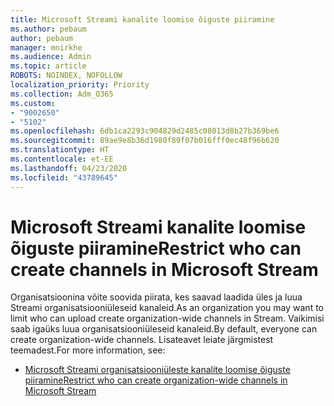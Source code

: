 ```yaml
---
title: Microsoft Streami kanalite loomise õiguste piiramine
ms.author: pebaum
author: pebaum
manager: mnirkhe
ms.audience: Admin
ms.topic: article
ROBOTS: NOINDEX, NOFOLLOW
localization_priority: Priority
ms.collection: Adm_O365
ms.custom:
- "9002650"
- "5102"
ms.openlocfilehash: 6db1ca2293c904829d2485c08013d8b27b369be6
ms.sourcegitcommit: 89ae9e8b36d1980f89f07b016fff0ec48f96b620
ms.translationtype: HT
ms.contentlocale: et-EE
ms.lasthandoff: 04/23/2020
ms.locfileid: "43789645"
---
```

# <a name="restrict-who-can-create-channels-in-microsoft-stream"></a><span data-ttu-id="397ce-102">Microsoft Streami kanalite loomise õiguste piiramine</span><span class="sxs-lookup"><span data-stu-id="397ce-102">Restrict who can create channels in Microsoft Stream</span></span>

<span data-ttu-id="397ce-103">Organisatsioonina võite soovida piirata, kes saavad laadida üles ja luua Streami organisatsiooniüleseid kanaleid.</span><span class="sxs-lookup"><span data-stu-id="397ce-103">As an organization you may want to limit who can upload create organization-wide channels in Stream.</span></span> <span data-ttu-id="397ce-104">Vaikimisi saab igaüks luua organisatsiooniüleseid kanaleid.</span><span class="sxs-lookup"><span data-stu-id="397ce-104">By default, everyone can create organization-wide channels.</span></span> <span data-ttu-id="397ce-105">Lisateavet leiate järgmistest teemadest.</span><span class="sxs-lookup"><span data-stu-id="397ce-105">For more information, see:</span></span>

- [<span data-ttu-id="397ce-106">Microsoft Streami organisatsiooniüleste kanalite loomise õiguste piiramine</span><span class="sxs-lookup"><span data-stu-id="397ce-106">Restrict who can create organization-wide channels in Microsoft Stream</span></span>](https://docs.microsoft.com/stream/restrict-companywide-channels)
